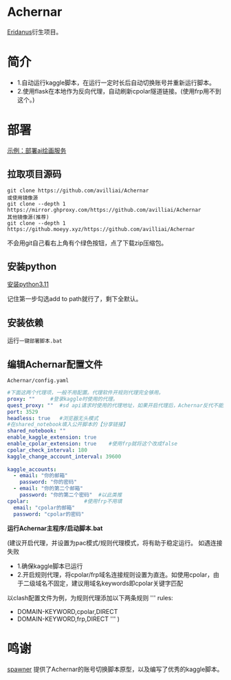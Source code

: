 
# Achernar
[Eridanus](https://github.com/avilliai/Eridanus)衍生项目。
# 简介
- 1.自动运行kaggle脚本，在运行一定时长后自动切换账号并重新运行脚本。
- 2.使用flask在本地作为反向代理，自动刷新cpolar隧道链接。(使用frp用不到这个。)
# 部署  
[示例：部署ai绘画服务](https://eridanus-doc.netlify.app/docs/lessons/kaggle%E9%83%A8%E7%BD%B2ai%E7%BB%98%E7%94%BB)
  
## 拉取项目源码
```
git clone https://github.com/avilliai/Achernar
或使用镜像源  
git clone --depth 1 https://mirror.ghproxy.com/https://github.com/avilliai/Achernar
其他镜像源(推荐)  
git clone --depth 1 https://github.moeyy.xyz/https://github.com/avilliai/Achernar
```
不会用git自己看右上角有个绿色按钮，点了下载zip压缩包。
## 安装python
[安装python3.11](https://mirrors.huaweicloud.com/python/3.11.0/python-3.11.0-amd64.exe)

记住第一步勾选add to path就行了，剩下全默认。
## 安装依赖
运行`一键部署脚本.bat`
  
## 编辑Achernar配置文件  
`Achernar/config.yaml`  
```yaml  
#下面这两个代理项，一般不用配置。代理软件开规则代理完全够用。  
proxy: ""     #登录kaggle时使用的代理。  
quest_proxy: ""  #sd api请求时使用的代理地址，如果开启代理后，Achernar反代不能正常工作请填写此项。你代理软件的http代理地址。取决于具体情况，clash一般http://127.0.0.1:7890  
port: 3529  
headless: true   #浏览器无头模式  
#在shared_notebook填入公开脚本的【分享链接】  
shared_notebook: ""    
enable_kaggle_extension: true  
enable_cpolar_extension: true    #使用frp就将这个改成false
cpolar_check_interval: 180  
kaggle_change_account_interval: 39600  
  
kaggle_accounts:  
  - email: "你的邮箱"  
    password: "你的密码"  
  - email: "你的第二个邮箱"  
    password: "你的第二个密码"  #以此类推  
cpolar:                  #使用frp不用填
  email: "cpolar的邮箱"  
  password: "cpolar的密码"  
```  
**运行Achernar主程序/启动脚本.bat**  
  
(建议开启代理，并设置为pac模式/规则代理模式，将有助于稳定运行。
如遇连接失败
- 1.确保kaggle脚本已运行
- 2.开启规则代理，将cpolar/frp域名连接规则设置为直连。如使用cpolar，由于二级域名不固定，建议用域名keywords即cpolar关键字匹配

以clash配置文件为例，为规则代理添加以下两条规则
'''
rules:
  - DOMAIN-KEYWORD,cpolar,DIRECT
  - DOMAIN-KEYWORD,frp,DIRECT
'''
)
# 鸣谢
[spawner](https://github.com/spawner1145) 提供了Achernar的账号切换脚本原型，以及编写了优秀的kaggle脚本。
